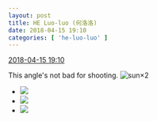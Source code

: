 ```yaml
---
layout: post
title: HE Luo-luo (何洛洛)
date: 2018-04-15 19:10
categories: [ 'he-luo-luo' ]
---
```


<div class="weibo-info">
  <a href="https://weibo.com/6117570574/GceePCAFX">2018-04-15 19:10</a>
</div>

This angle's not bad for shooting. ![sun](https://img.t.sinajs.cn/t4/appstyle/expression/ext/normal/e5/sun.gif)×2

<!-- more -->

<ul class="weibo-pic-list-1">
  <li class="weibo-pic">
    <a href="//wx3.sinaimg.cn/mw690/006G0Hz8ly1fqdjvmjwx3j30u00gt7jy.jpg"><img src="//wx3.sinaimg.cn/thumb150/006G0Hz8ly1fqdjvmjwx3j30u00gt7jy.jpg"/></a>
  </li>
  <li class="weibo-pic">
    <a href="//wx3.sinaimg.cn/mw690/006G0Hz8ly1fqdjw7qgrej31sg1sg7wl.jpg"><img src="//wx3.sinaimg.cn/thumb150/006G0Hz8ly1fqdjw7qgrej31sg1sg7wl.jpg"/></a>
  </li>
  <li class="weibo-pic">
    <a href="//wx2.sinaimg.cn/mw690/006G0Hz8ly1fqdjwihl9hj31hc0u0qv5.jpg"><img src="//wx2.sinaimg.cn/thumb150/006G0Hz8ly1fqdjwihl9hj31hc0u0qv5.jpg"/></a>
  </li>
</ul>
